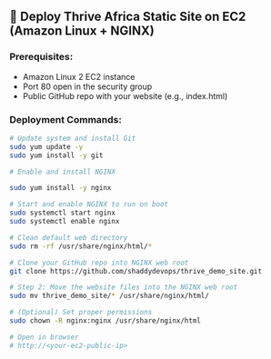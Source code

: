 ## 🚀 Deploy Thrive Africa Static Site on EC2 (Amazon Linux + NGINX)

### Prerequisites:
- Amazon Linux 2 EC2 instance
- Port 80 open in the security group
- Public GitHub repo with your website (e.g., index.html)

### Deployment Commands:

```bash
# Update system and install Git
sudo yum update -y
sudo yum install -y git

# Enable and install NGINX

sudo yum install -y nginx

# Start and enable NGINX to run on boot
sudo systemctl start nginx
sudo systemctl enable nginx

# Clean default web directory
sudo rm -rf /usr/share/nginx/html/*

# Clone your GitHub repo into NGINX web root
git clone https://github.com/shaddydevops/thrive_demo_site.git

# Step 2: Move the website files into the NGINX web root
sudo mv thrive_demo_site/* /usr/share/nginx/html/

# (Optional) Set proper permissions
sudo chown -R nginx:nginx /usr/share/nginx/html

# Open in browser
# http://<your-ec2-public-ip>
